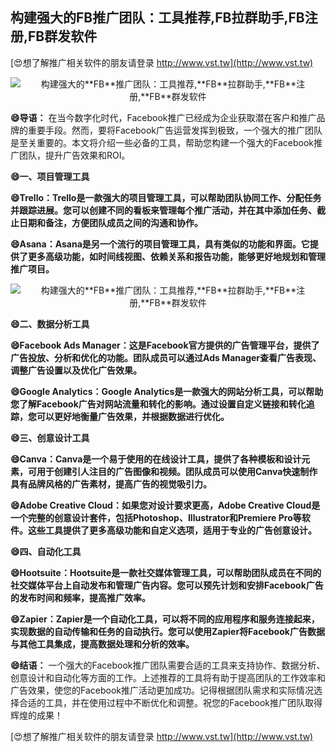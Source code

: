 ## **构建强大的**FB**推广团队：工具推荐,**FB**拉群助手,**FB**注册,**FB**群发软件**

[😍想了解推广相关软件的朋友请登录 http://www.vst.tw](http://www.vst.tw)

 <center><img src="https://vst.tw/MP4/tuiguang/png/5.png" alt="构建强大的**FB**推广团队：工具推荐,**FB**拉群助手,**FB**注册,**FB**群发软件"></center>

**😄导语：**
在当今数字化时代，Facebook推广已经成为企业获取潜在客户和推广品牌的重要手段。然而，要将Facebook广告运营发挥到极致，一个强大的推广团队是至关重要的。本文将介绍一些必备的工具，帮助您构建一个强大的Facebook推广团队，提升广告效果和ROI。

**😄一、项目管理工具**

**😄Trello：Trello是一款强大的项目管理工具，可以帮助团队协同工作、分配任务并跟踪进展。您可以创建不同的看板来管理每个推广活动，并在其中添加任务、截止日期和备注，方便团队成员之间的沟通和协作。**

**😄Asana：Asana是另一个流行的项目管理工具，具有类似的功能和界面。它提供了更多高级功能，如时间线视图、依赖关系和报告功能，能够更好地规划和管理推广项目。**

 <center><img src="https://vst.tw/MP4/tuiguang/png/8.png" alt="构建强大的**FB**推广团队：工具推荐,**FB**拉群助手,**FB**注册,**FB**群发软件"></center>

**😄二、数据分析工具**

**😄Facebook Ads Manager：这是Facebook官方提供的广告管理平台，提供了广告投放、分析和优化的功能。团队成员可以通过Ads Manager查看广告表现、调整广告设置以及优化广告效果。**

**😄Google Analytics：Google Analytics是一款强大的网站分析工具，可以帮助您了解Facebook广告对网站流量和转化的影响。通过设置自定义链接和转化追踪，您可以更好地衡量广告效果，并根据数据进行优化。**

**😄三、创意设计工具**

**😄Canva：Canva是一个易于使用的在线设计工具，提供了各种模板和设计元素，可用于创建引人注目的广告图像和视频。团队成员可以使用Canva快速制作具有品牌风格的广告素材，提高广告的视觉吸引力。**

**😄Adobe Creative Cloud：如果您对设计要求更高，Adobe Creative Cloud是一个完整的创意设计套件，包括Photoshop、Illustrator和Premiere Pro等软件。这些工具提供了更多高级功能和自定义选项，适用于专业的广告创意设计。**

**😄四、自动化工具**

**😄Hootsuite：Hootsuite是一款社交媒体管理工具，可以帮助团队成员在不同的社交媒体平台上自动发布和管理广告内容。您可以预先计划和安排Facebook广告的发布时间和频率，提高推广效率。**

**😄Zapier：Zapier是一个自动化工具，可以将不同的应用程序和服务连接起来，实现数据的自动传输和任务的自动执行。您可以使用Zapier将Facebook广告数据与其他工具集成，提高数据处理和分析的效率。**

**😄结语：**
一个强大的Facebook推广团队需要合适的工具来支持协作、数据分析、创意设计和自动化等方面的工作。上述推荐的工具将有助于提高团队的工作效率和广告效果，使您的Facebook推广活动更加成功。记得根据团队需求和实际情况选择合适的工具，并在使用过程中不断优化和调整。祝您的Facebook推广团队取得辉煌的成果！

[😍想了解推广相关软件的朋友请登录 http://www.vst.tw](http://www.vst.tw)



